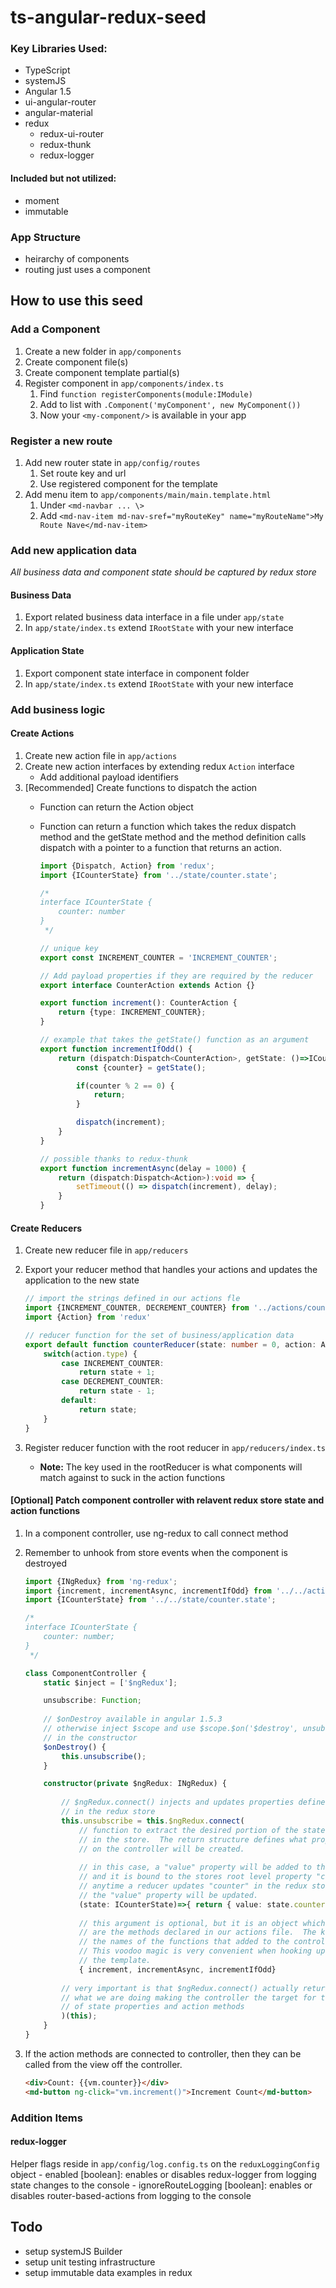 # ts-angular-redux-seed

###  Key Libraries Used:

- TypeScript
- systemJS
- Angular 1.5
- ui-angular-router
- angular-material
- redux
    - redux-ui-router
    - redux-thunk
    - redux-logger
    
#### Included but not utilized:
- moment
- immutable

### App Structure
- heirarchy of components
- routing just uses a component

## How to use this seed

### Add a Component
1. Create a new folder in `app/components`
2. Create component file(s)
3. Create component template partial(s)
4. Register component in `app/components/index.ts`
    1. Find `function registerComponents(module:IModule)`
    2. Add to list with `.Component('myComponent', new MyComponent())`
    3. Now your `<my-component/>` is available in your app
    
### Register a new route
1. Add new router state in `app/config/routes`
    1. Set route key and url
    2. Use registered component for the template
2. Add menu item to `app/components/main/main.template.html`
    1. Under `<md-navbar ... \>`
    2. Add `<md-nav-item md-nav-sref="myRouteKey" name="myRouteName">My Route Nave</md-nav-item>`
   
### Add new application data 
*_All business data and component state should be captured by redux store_*

#### Business Data
1. Export related business data interface in a file under `app/state`
2. In `app/state/index.ts` extend `IRootState` with your new interface

#### Application State
1. Export component state interface in component folder
2. In `app/state/index.ts` extend `IRootState` with your new interface

### Add business logic

#### Create Actions
1. Create new action file in `app/actions`
2. Create new action interfaces by extending redux `Action` interface
    - Add additional payload identifiers
3. \[Recommended\] Create functions to dispatch the action
    - Function can return the Action object
    - Function can return a function which takes the redux dispatch method and the getState method and the method definition calls dispatch with a pointer to a function that returns an action.
        
        ```typescript
        import {Dispatch, Action} from 'redux';
        import {ICounterState} from '../state/counter.state';
        
        /*
        interface ICounterState {
            counter: number
        }
         */
        
        // unique key
        export const INCREMENT_COUNTER = 'INCREMENT_COUNTER';
        
        // Add payload properties if they are required by the reducer
        export interface CounterAction extends Action {}
        
        export function increment(): CounterAction {
            return {type: INCREMENT_COUNTER};
        }
        
        // example that takes the getState() function as an argument
        export function incrementIfOdd() {
            return (dispatch:Dispatch<CounterAction>, getState: ()=>ICounterState) => {
                const {counter} = getState();
        
                if(counter % 2 == 0) {
                    return;
                }
        
                dispatch(increment);
            }
        }
        
        // possible thanks to redux-thunk
        export function incrementAsync(delay = 1000) {
            return (dispatch:Dispatch<Action>):void => {
                setTimeout(() => dispatch(increment), delay);
            }
        }
        ```

#### Create Reducers
1. Create new reducer file in `app/reducers`
2. Export your reducer method that handles your actions and updates the application to the new state
    
    ```typescript
    // import the strings defined in our actions fle
    import {INCREMENT_COUNTER, DECREMENT_COUNTER} from '../actions/counter.actions';
    import {Action} from 'redux'
    
    // reducer function for the set of business/application data
    export default function counterReducer(state: number = 0, action: Action): number {
        switch(action.type) {
            case INCREMENT_COUNTER:
                return state + 1;
            case DECREMENT_COUNTER:
                return state - 1;
            default:
                return state;
        }
    }
    ```
3. Register reducer function with the root reducer in `app/reducers/index.ts`
    - **Note:** The key used in the rootReducer is what components will match against to suck in the action functions
    
#### \[Optional\] Patch component controller with relavent redux store state and action functions
1. In a component controller, use ng-redux to call connect method
2. Remember to unhook from store events when the component is destroyed
    
    ```typescript
    import {INgRedux} from 'ng-redux';  
    import {increment, incrementAsync, incrementIfOdd} from '../../actions/counter.actions';
    import {ICounterState} from '../../state/counter.state';

    /*
    interface ICounterState {
        counter: number;
    }
     */

    class ComponentController {
        static $inject = ['$ngRedux'];
    
        unsubscribe: Function;
        
        // $onDestroy available in angular 1.5.3
        // otherwise inject $scope and use $scope.$on('$destroy', unsubscribe);
        // in the constructor
        $onDestroy() {
            this.unsubscribe();
        }
    
        constructor(private $ngRedux: INgRedux) {
        
            // $ngRedux.connect() injects and updates properties defined
            // in the redux store
            this.unsubscribe = this.$ngRedux.connect(
                // function to extract the desired portion of the state in
                // in the store.  The return structure defines what property
                // on the controller will be created.
                
                // in this case, a "value" property will be added to the controller
                // and it is bound to the stores root level property "counter"
                // anytime a reducer updates "counter" in the redux store
                // the "value" property will be updated.
                (state: ICounterState)=>{ return { value: state.counter}; },
                
                // this argument is optional, but it is an object which values
                // are the methods declared in our actions file.  The keys become
                // the names of the functions that added to the controller.
                // This voodoo magic is very convenient when hooking up to
                // the template.
                { increment, incrementAsync, incrementIfOdd}
                
            // very important is that $ngRedux.connect() actually returns a function
            // what we are doing making the controller the target for the injection
            // of state properties and action methods
            )(this);
        }
    }
    ```
3. If the action methods are connected to controller, then they can be called from the view off the controller.

    ```html
    <div>Count: {{vm.counter}}</div>
    <md-button ng-click="vm.increment()">Increment Count</md-button>
    ```

### Addition Items
 
#### redux-logger
Helper flags reside in `app/config/log.config.ts` on the `reduxLoggingConfig` object
    - enabled \[boolean\]: enables or disables redux-logger from logging state changes to the console
    - ignoreRouteLogging \[boolean\]: enables or disables router-based-actions from logging to the console


    
## Todo
- setup systemJS Builder
- setup unit testing infrastructure
- setup immutable data examples in redux